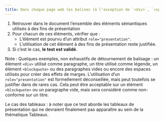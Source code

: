 ```yaml
---
title: Dans chaque page web les balises (à l’exception de `<div>`, `<span>` et `<table>`) ne doivent pas être utilisées [uniquement à des fins de présentation](#uniquement-a-des-fins-de-presentation). Cette règle est-elle respectée ?
---
```


1. Retrouver dans le document l’ensemble des éléments sémantiques utilisés à des fins de présentation
2. Pour chacun de ces éléments, vérifier que :
   - L’élément est pourvu d’un attribut `role="presentation"`.
   - L’utilisation de cet élément à des fins de présentation reste justifiée.
3. Si c’est le cas, **le test est validé**.

Note : Quelques exemples, non exhaustifs de détournement de balisage : un élément `<div>` utilisé comme paragraphe, un titre utilisé comme légende, un élément `<blockquote>` ou des paragraphes vides ou encore des espaces utilisés pour créer des effets de marges.
L’utilisation d’un `role="presentation"` est formellement déconseillée, mais peut toutefois se justifier dans de rares cas. Cela peut être acceptable sur un élément `<blockquote>` ou un paragraphe vide, mais sera considéré comme non-conforme sur un titre.

Le cas des tableaux : à noter que ce test aborde les tableaux de présentation qui ne devraient finalement pas apparaître au sein de la thématique Tableaux.
